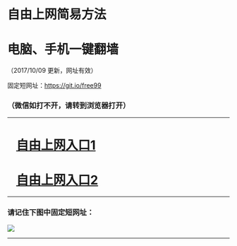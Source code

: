 ﻿# 自由上网简易方法

# 电脑、手机一键翻墙

（2017/10/09 更新，网址有效）

固定短网址：https://git.io/free99

### （微信如打不开，请转到浏览器打开）


***





# &nbsp;&nbsp; <a href="http://ft1488729645.fwq-tz-1001.info/fwqtz01.html?t=10090016538 " target="_blank">自由上网入口1</a>
# &nbsp;&nbsp; <a href="http://ft2821619833.fwq-tz-1002.info/fwqtz02.html?t=100900128516 " target="_blank">自由上网入口2</a>
***

### 请记住下图中固定短网址：

<img src="https://s3-us-west-2.amazonaws.com/fwq-1001/yjfq-20170905okok.png" /> 


***

